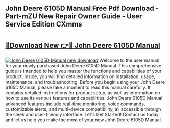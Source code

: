 ## John Deere 6105D Manual Free Pdf Download - Part-mZU New Repair Owner Guide - User Service Edition CXmms

# <h2><a href="http://bc862.oget.top/?id=John+Deere+6105D+Manual">🔗Download New 👉🔴 John Deere 6105D Manual</a></h2>

[![John Deere 6105D Manual new download](https://i.imgur.com/5g1atiW.png)](http://bc862.oget.top/?id=John+Deere+6105D+Manual)
Welcome to the user manual for your newly purchased John Deere 6105D Manual. This comprehensive guide is intended to help you master the functions and capabilities of your product. Inside, you will find detailed information on installation, usage, maintenance, and troubleshooting. Before you begin using your John Deere 6105D Manual, please take a moment to read this manual carefully. It contains detailed instructions for product setup, as well as information on how to use its various features and capabilities. John Deere 6105D Manual advanced features include real-time monitoring, voice commands, customizable alerts, and multi-device compatibility, all accessible through the sleek and user-friendly interface. Let's Get Started! Contact us today and let us help you make the most of your new John Deere 6105D Manual.
